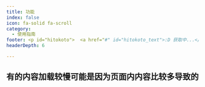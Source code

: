 ```yaml
---
title: 功能
index: false
icon: fa-solid fa-scroll
category:
  - 使用指南
footer: <p id="hitokoto">  <a href="#" id="hitokoto_text">:D 获取中...</a> </p>
headerDepth: 6

---
```


## 有的内容加载较慢可能是因为页面内内容比较多导致的

<AutoCatalog />
